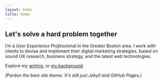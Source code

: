 ```yaml
---
layout: home
title: Home
---
```


## Let's solve a hard problem together

I’m a *User Experience Professional* in the Greater Boston area. I work with clients to devise and implement their digital marketing strategies, based on sound UX research, business strategy, and the latest web technologies.

Explore my [writing](writing), or [my background](about).

_(Pardon the bare site theme. It's still just Jekyll and GitHub Pages.)_